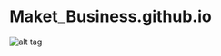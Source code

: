 # Maket_Business.github.io
![alt tag](http://i.piccy.info/i9/3e6e71f1773d37b9ff0eda9303258661/1602260484/117662/1399906/business.jpg "Maket Business")
